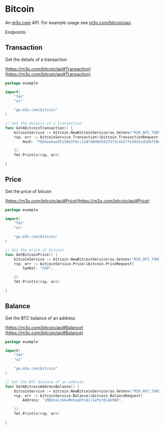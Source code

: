 # Bitcoin

An [m3o.com](https://m3o.com) API. For example usage see [m3o.com/bitcoin/api](https://m3o.com/bitcoin/api).

Endpoints:

## Transaction

Get the details of a transaction


[https://m3o.com/bitcoin/api#Transaction](https://m3o.com/bitcoin/api#Transaction)

```go
package example

import(
	"fmt"
	"os"

	"go.m3o.com/bitcoin"
)

// Get the details of a transaction
func GetAbitcoinTransaction() {
	bitcoinService := bitcoin.NewBitcoinService(os.Getenv("M3O_API_TOKEN"))
	rsp, err := bitcoinService.Transaction(&bitcoin.TransactionRequest{
		Hash: "f854aebae95150b379cc1187d848d58225f3c4157fe992bcd166f58bd5063449",

	})
	fmt.Println(rsp, err)
	
}
```
## Price

Get the price of bitcoin


[https://m3o.com/bitcoin/api#Price](https://m3o.com/bitcoin/api#Price)

```go
package example

import(
	"fmt"
	"os"

	"go.m3o.com/bitcoin"
)

// Get the price of bitcoin
func GetBitcoinPrice() {
	bitcoinService := bitcoin.NewBitcoinService(os.Getenv("M3O_API_TOKEN"))
	rsp, err := bitcoinService.Price(&bitcoin.PriceRequest{
		Symbol: "USD",

	})
	fmt.Println(rsp, err)
	
}
```
## Balance

Get the BTC balance of an address


[https://m3o.com/bitcoin/api#Balance](https://m3o.com/bitcoin/api#Balance)

```go
package example

import(
	"fmt"
	"os"

	"go.m3o.com/bitcoin"
)

// Get the BTC balance of an address
func GetAbitcoinAddressBalance() {
	bitcoinService := bitcoin.NewBitcoinService(os.Getenv("M3O_API_TOKEN"))
	rsp, err := bitcoinService.Balance(&bitcoin.BalanceRequest{
		Address: "1MDUoxL1bGvMxhuoDYx6i11ePytECAk9QK",

	})
	fmt.Println(rsp, err)
	
}
```
